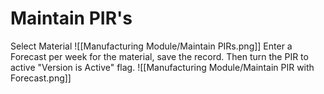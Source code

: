 # Maintain PIR's
Select Material
![[Manufacturing Module/Maintain PIRs.png]]
Enter a Forecast per week for the material, save the record. Then turn the PIR to active "Version is Active" flag.
![[Manufacturing Module/Maintain PIR with Forecast.png]]
